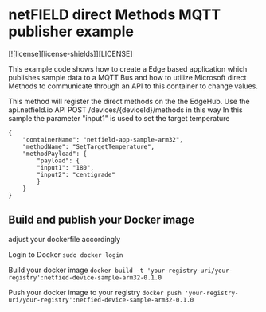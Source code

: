 # netFIELD direct Methods MQTT publisher example

[![license][license-shields]][LICENSE]

This example code shows how to create a Edge based application which publishes sample data to a MQTT Bus and how to utilize Microsoft direct Methods to communicate through an API to this container to change values.

This method will register the direct methods on the the EdgeHub.
Use the api.netfield.io API POST /devices/{deviceId}/methods in this way
In this sample the parameter "input1" is used to set the target temperature
```
{
    "containerName": "netfield-app-sample-arm32",
    "methodName": "SetTargetTemperature",
    "methodPayload": {
        "payload": {
        "input1": "180",
        "input2": "centigrade"
        }
    }
}
```
## Build and publish your Docker image
adjust your dockerfile accordingly

Login to Docker
```sudo docker login```

Build your docker image
```docker build -t 'your-registry-uri/your-registry':netfied-device-sample-arm32-0.1.0```

Push your docker image to your registry
```docker push 'your-registry-uri/your-registry':netfied-device-sample-arm32-0.1.0```
